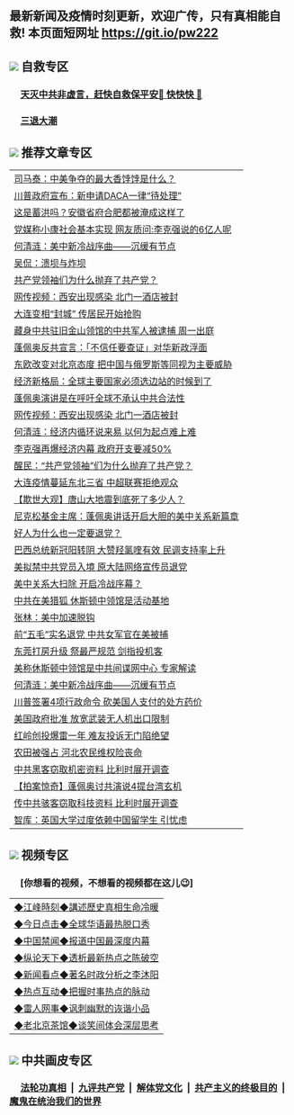 ## 最新新闻及疫情时刻更新，欢迎广传，只有真相能自救! 本页面短网址 https://git.io/pw222



## <img src="https://img.icons8.com/cute-clipart/2x/circled-right.png">  自救专区

 ### &nbsp;&nbsp;&nbsp;&nbsp; [天灭中共非虚言，赶快自救保平安🍎 快快快 📩](https://github.com/pwgy/td/blob/master/README.md)
 
 ### &nbsp;&nbsp;&nbsp;&nbsp; [三退大潮](https://is.gd/fCPoKo) 
 
## <img src="https://img.icons8.com/cute-clipart/2x/circled-right.png"> 推荐文章专区

<Table>

<tr><td colspan="2" align="left"><a href="https://lrbrllck.xhuyd.press/?name=c1203787&key=encdeuyadochlaxz&from=pw2">司马泰：中美争夺的最大香饽饽是什么？</a></td></tr>
<tr><td colspan="2" align="left"><a href="https://lrbrllck.xhuyd.press/?name=c1203783&key=encdeuyadochlaxz&from=pw2">川普政府宣布：新申请DACA一律“待处理”</a></td></tr>
<tr><td colspan="2" align="left"><a href="https://lrbrllck.xhuyd.press/?name=c1203784&key=encdeuyadochlaxz&from=pw2">这是蓄洪吗？安徽省府合肥都被淹成这样了</a></td></tr>
<tr><td colspan="2" align="left"><a href="https://lrbrllck.xhuyd.press/?name=c1203760&key=encdeuyadochlaxz&from=pw2">党媒称小康社会基本实现 网友质问:李克强说的6亿人呢</a></td></tr>
<tr><td colspan="2" align="left"><a href="https://lrbrllck.xhuyd.press/?name=c1203752&key=encdeuyadochlaxz&from=pw2">何清涟：美中新冷战序曲——沉缓有节点</a></td></tr>
<tr><td colspan="2" align="left"><a href="https://lrbrllck.xhuyd.press/?name=c1203788&key=encdeuyadochlaxz&from=pw2">吴侃：溃坝与炸坝</a></td></tr>
<tr><td colspan="2" align="left"><a href="https://lrbrllck.xhuyd.press/?name=c1203776&key=encdeuyadochlaxz&from=pw2">共产党领袖们为什么抛弃了共产党？</a></td></tr>
<tr><td colspan="2" align="left"><a href="https://lrbrllck.xhuyd.press/?name=c1203762&key=encdeuyadochlaxz&from=pw2">网传视频：西安出现感染 北门一酒店被封</a></td></tr>
<tr><td colspan="2" align="left"><a href="https://lrbrllck.xhuyd.press/?name=c1203786&key=encdeuyadochlaxz&from=pw2">大连变相“封城” 传居民开始抢购</a></td></tr>
<tr><td colspan="2" align="left"><a href="https://lrbrllck.xhuyd.press/?name=c1203767&key=encdeuyadochlaxz&from=pw2">藏身中共驻旧金山领馆的中共军人被逮捕 周一出庭</a></td></tr>
<tr><td colspan="2" align="left"><a href="https://lrbrllck.xhuyd.press/?name=c1203769&key=encdeuyadochlaxz&from=pw2">蓬佩奥反共宣言：「不信任要查证」对华新政浮面</a></td></tr>
<tr><td colspan="2" align="left"><a href="https://lrbrllck.xhuyd.press/?name=c1203763&key=encdeuyadochlaxz&from=pw2">东欧改变对北京态度 把中国与俄罗斯等同视为主要威胁</a></td></tr>
<tr><td colspan="2" align="left"><a href="https://lrbrllck.xhuyd.press/?name=c1203793&key=encdeuyadochlaxz&from=pw2">经济新格局：全球主要国家必须选边站的时候到了</a></td></tr>
<tr><td colspan="2" align="left"><a href="https://lrbrllck.xhuyd.press/?name=c1203789&key=encdeuyadochlaxz&from=pw2">蓬佩奥演讲是在呼吁全球不承认中共合法性</a></td></tr>
<tr><td colspan="2" align="left"><a href="https://lrbrllck.xhuyd.press/?name=c1203792&key=encdeuyadochlaxz&from=pw2">网传视频：西安出现感染 北门一酒店被封</a></td></tr>
<tr><td colspan="2" align="left"><a href="https://lrbrllck.xhuyd.press/?name=c1203777&key=encdeuyadochlaxz&from=pw2">何清涟：经济内循环说来易 以何为起点难上难</a></td></tr>
<tr><td colspan="2" align="left"><a href="https://lrbrllck.xhuyd.press/?name=c1203791&key=encdeuyadochlaxz&from=pw2">李克强再爆经济内幕 政府开支要减50%</a></td></tr>
<tr><td colspan="2" align="left"><a href="https://lrbrllck.xhuyd.press/?name=c1203766&key=encdeuyadochlaxz&from=pw2">醒民：“共产党领袖”们为什么抛弃了共产党？</a></td></tr>
<tr><td colspan="2" align="left"><a href="https://lrbrllck.xhuyd.press/?name=c1203753&key=encdeuyadochlaxz&from=pw2">大连疫情蔓延东北三省 中超联赛拒绝观众</a></td></tr>
<tr><td colspan="2" align="left"><a href="https://lrbrllck.xhuyd.press/?name=c1203778&key=encdeuyadochlaxz&from=pw2">【欺世大观】唐山大地震到底死了多少人？</a></td></tr>
<tr><td colspan="2" align="left"><a href="https://lrbrllck.xhuyd.press/?name=c1203790&key=encdeuyadochlaxz&from=pw2">尼克松基金主席：蓬佩奥讲话开启大胆的美中关系新篇章</a></td></tr>
<tr><td colspan="2" align="left"><a href="https://lrbrllck.xhuyd.press/?name=c1203775&key=encdeuyadochlaxz&from=pw2">好人为什么也一定要退党？</a></td></tr>
<tr><td colspan="2" align="left"><a href="https://lrbrllck.xhuyd.press/?name=c1203771&key=encdeuyadochlaxz&from=pw2">巴西总统新冠阳转阴 大赞羟氯喹有效 民调支持率上升</a></td></tr>
<tr><td colspan="2" align="left"><a href="https://lrbrllck.xhuyd.press/?name=c1203782&key=encdeuyadochlaxz&from=pw2">美拟禁中共党员入境 原大陆网络宣传员退党</a></td></tr>
<tr><td colspan="2" align="left"><a href="https://lrbrllck.xhuyd.press/?name=c1203768&key=encdeuyadochlaxz&from=pw2">美中关系大扫除 开启冷战序幕？</a></td></tr>
<tr><td colspan="2" align="left"><a href="https://lrbrllck.xhuyd.press/?name=c1203759&key=encdeuyadochlaxz&from=pw2">中共在美猎狐 休斯顿中领馆是活动基地</a></td></tr>
<tr><td colspan="2" align="left"><a href="https://lrbrllck.xhuyd.press/?name=c1203761&key=encdeuyadochlaxz&from=pw2">张林：美中加速脱钩</a></td></tr>
<tr><td colspan="2" align="left"><a href="https://lrbrllck.xhuyd.press/?name=c1203798&key=encdeuyadochlaxz&from=pw2">前“五毛”实名退党 中共女军官在美被捕</a></td></tr>
<tr><td colspan="2" align="left"><a href="https://lrbrllck.xhuyd.press/?name=c1203781&key=encdeuyadochlaxz&from=pw2">东莞打房升级 祭最严规范 剑指投机客</a></td></tr>
<tr><td colspan="2" align="left"><a href="https://lrbrllck.xhuyd.press/?name=c1203797&key=encdeuyadochlaxz&from=pw2">美称休斯顿中领馆是中共间谍网中心 专家解读</a></td></tr>
<tr><td colspan="2" align="left"><a href="https://lrbrllck.xhuyd.press/?name=c1203785&key=encdeuyadochlaxz&from=pw2">何清涟：美中新冷战序曲——沉缓有节点</a></td></tr>
<tr><td colspan="2" align="left"><a href="https://lrbrllck.xhuyd.press/?name=c1203770&key=encdeuyadochlaxz&from=pw2">川普签署4项行政命令 砍美国人支付的处方药价</a></td></tr>
<tr><td colspan="2" align="left"><a href="https://lrbrllck.xhuyd.press/?name=c1203779&key=encdeuyadochlaxz&from=pw2">美国政府批准 放宽武装无人机出口限制</a></td></tr>
<tr><td colspan="2" align="left"><a href="https://lrbrllck.xhuyd.press/?name=c1203758&key=encdeuyadochlaxz&from=pw2">红岭创投爆雷一年 难友投诉无门陷绝望</a></td></tr>
<tr><td colspan="2" align="left"><a href="https://lrbrllck.xhuyd.press/?name=c1203773&key=encdeuyadochlaxz&from=pw2">农田被强占 河北农民维权险丧命</a></td></tr>
<tr><td colspan="2" align="left"><a href="https://lrbrllck.xhuyd.press/?name=c1203765&key=encdeuyadochlaxz&from=pw2">中共黑客窃取机密资料 比利时展开调查</a></td></tr>
<tr><td colspan="2" align="left"><a href="https://lrbrllck.xhuyd.press/?name=c1203764&key=encdeuyadochlaxz&from=pw2">【拍案惊奇】蓬佩奥讨共演说4提台湾玄机</a></td></tr>
<tr><td colspan="2" align="left"><a href="https://lrbrllck.xhuyd.press/?name=c1203780&key=encdeuyadochlaxz&from=pw2">传中共骇客窃取科技资料 比利时展开调查</a></td></tr>
<tr><td colspan="2" align="left"><a href="https://lrbrllck.xhuyd.press/?name=c1203774&key=encdeuyadochlaxz&from=pw2">智库：英国大学过度依赖中国留学生 引忧虑</a></td></tr>

</Table>

## <img src="https://img.icons8.com/cute-clipart/2x/circled-right.png"> 视频专区
### &nbsp;&nbsp;&nbsp;&nbsp; [你想看的视频，不想看的视频都在这儿😉] <tr>
 
 <Table>
   <tr>
   <td colspan="2" align=left> 
<a href="https://kmyaoayewvhx.xhyte.press/oo.aspx?name=c922850&key=wybpblbewupvzpbn&from=gy22&tag=9877">◆江峰時刻◆講述歷史真相生命冷暖</a><br/>
    </td>
  </tr>
   <tr>
   <td colspan="2" align=left> 
<a href="https://kmyaoayewvhx.xhyte.press/oo.aspx?name=c816850&key=wybpblbewupvzpbn&from=gy22&tag=9877">◆今日点击◆全球华语最热脱口秀</a><br/>
    </td>
  </tr>
  <tr>
  <td colspan="2" align=left>
<a href="https://kmyaoayewvhx.xhyte.press/oo.aspx?name=c816860&key=wybpblbewupvzpbn&from=gy22&tag=99733110">◆中国禁闻◆报道中国最深度内幕</a><br/>
   </tr>
  <tr>
     <td colspan="2" align=left>
<a href="https://kmyaoayewvhx.xhyte.press/oo.aspx?name=c816855&key=wybpblbewupvzpbn&from=gy22&tag=997110">◆纵论天下◆透析最新热点之陈破空</a><br/>
   </tr>
   <tr>
      <td colspan="2" align=left>
<a href="https://kmyaoayewv4hx.xhyte.press/oo.aspx?name=c838308&key=wybpblbewupvzpbn&from=gy22&tag=9973110">◆新闻看点◆著名时政分析之李沐阳</a><br/>
   </tr>
   <tr>
     <td colspan="2" align=left>
<a href="https://kmy4aoayewvhx.xhyte.press/oo.aspx?name=c816852&key=wybpblbewupvzpbn&from=gy22&tag=9733110">◆热点互动◆把握时事热点的脉动</a><br/>
   </tr>
   <tr>
      <td colspan="2" align=left>
<a href="https://kmyaoaye4wvhx.xhyte.press/oo.aspx?name=c816694&key=wybpblbewupvzpbn&from=gy22&tag=93310">◆雷人网事◆讽刺幽默的诙谐小品</a><br/>
   </tr>
   <tr>
    <td colspan="2" align=left>
<a href="https://kmyao4ayewvhx.xhyte.press/oo.aspx?name=c816650&key=wybpblbewupvzpbn&from=gy22&tag=9973110">◆老北京茶馆◆谈笑间体会深层思考</a><br/>
   </tr>
</Table>
 
## <img src="https://img.icons8.com/cute-clipart/2x/circled-right.png"> 中共画皮专区


 ### &nbsp;&nbsp;&nbsp;&nbsp; [法轮功真相](https://github.com/begood0513/basic/blob/master/README.md) &nbsp;|&nbsp; [九评共产党](https://github.com/begood0513/9ping.md/blob/master/README.md) &nbsp;|&nbsp; [解体党文化](https://github.com/begood0513/jtdwh.md/blob/master/README.md)   &nbsp;|&nbsp; [共产主义的终极目的](https://github.com/begood0513/gczydzjmd.md/blob/master/README.md) &nbsp;|&nbsp; [魔鬼在统治我们的世界](https://github.com/begood0513/gczydzjmd.md/blob/master/README.md) 


